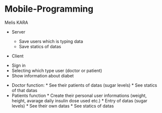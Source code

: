 # Mobile-Programming

Melis KARA

- Server
  * Save users which is typing data
  * Save statics of datas

-	Client
  *	Sign in 
  *	Selecting which type user (doctor or patient)
  *	Show information about diabet
   - Doctor function:
    * See their patients of datas (sugar levels)
    * See statics of that datas
   - Patients function 
    *	Create their personal user informations (weight, height, avarage daily insulin dose used etc.)
    *	Entry of datas (sugar levels)
    *	See their own datas
    *	See statics of datas
